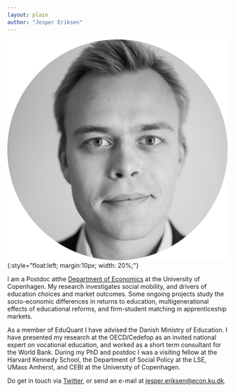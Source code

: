 ```yaml
---
layout: plain
author: "Jesper Eriksen"
---
```


![*Jesper Eriksen*](avatar_round-modified.png){:style="float:left; margin:10px; width: 20%;"}

I am a Postdoc atthe [Department of Economics](https://www.economics.ku.dk/) at the University of Copenhagen.  My research investigates social mobility, and drivers of education choices and market outcomes. Some ongoing projects study the socio-economic differences in returns to education, multigenerational effects of educational reforms, and firm-student matching in apprenticeship markets. 

As a member of EduQuant I have advised the Danish Ministry of Education. I have presented my research at the OECD/Cedefop as an invited national expert on vocational education, and worked as a short term consultant for the World Bank. During my PhD and postdoc I was a visiting fellow at the Harvard Kennedy School, the Department of Social Policy at the LSE, UMass Amherst, and CEBI at the University of Copenhagen.

Do get in touch via [Twitter](https://twitter.com/eriksenjesper), or send an e-mail at [jesper.eriksen@econ.ku.dk](mailto:jesper.eriksen@econ.ku.dk). 
